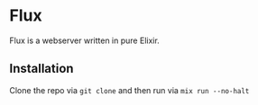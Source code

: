 # Flux

Flux is a webserver written in pure Elixir.

## Installation

Clone the repo via `git clone` and then run via `mix run --no-halt`
